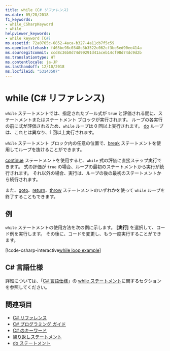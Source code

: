 ```yaml
---
title: while (C# リファレンス)
ms.date: 05/28/2018
f1_keywords:
- while_CSharpKeyword
- while
helpviewer_keywords:
- while keyword [C#]
ms.assetid: 72a0765c-6852-4aca-b327-4a11cb7f5c59
ms.openlocfilehash: f465bc98c0348c3b3522c062cf3be5ed90ee414a
ms.sourcegitcommit: ccd8c36b0d74d99291d41aceb14cf98d74dc9d2b
ms.translationtype: HT
ms.contentlocale: ja-JP
ms.lasthandoff: 12/10/2018
ms.locfileid: "53143507"
---
```

# <a name="while-c-reference"></a>while (C# リファレンス)

`while` ステートメントでは、指定されたブール式が `true` と評価される間に、ステートメントまたはステートメント ブロックが実行されます。 ループの各実行の前に式が評価されるため、`while` ループは 0 回以上実行されます。 [do](do.md) ループは、これとは異なり、1 回以上実行されます。

`while` ステートメント ブロック内の任意の位置で、[break](break.md) ステートメントを使用してループを抜けることができます。

[continue](continue.md) ステートメントを使用すると、`while` 式の評価に直接ステップ実行できます。 式の評価が `true` の場合、ループの最初のステートメントから実行が続行されます。 それ以外の場合、実行は、ループの後の最初のステートメントから続行されます。

また、[goto](goto.md)、[return](return.md)、[throw](throw.md) ステートメントのいずれかを使って `while` ループを終了することもできます。

## <a name="example"></a>例

`while` ステートメントの使用方法を次の例に示します。 **[実行]** を選択して、コード例を実行します。 その後に、コードを変更し、もう一度実行することができます。

[!code-csharp-interactive[while loop example](~/samples/snippets/csharp/keywords/IterationKeywordsExamples.cs#3)]

## <a name="c-language-specification"></a>C# 言語仕様

詳細については、「[C# 言語仕様](../language-specification/index.md)」の [while ステートメント](~/_csharplang/spec/statements.md#the-while-statement)に関するセクションを参照してください。

## <a name="see-also"></a>関連項目

- [C# リファレンス](../index.md)  
- [C# プログラミング ガイド](../../programming-guide/index.md)  
- [C# のキーワード](index.md)  
- [繰り返しステートメント](iteration-statements.md)  
- [do ステートメント](do.md)  
